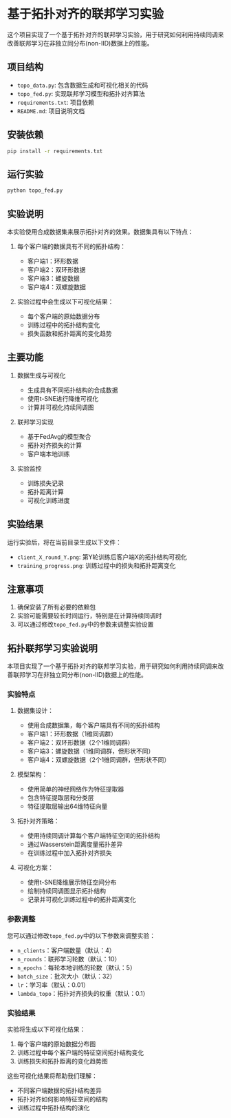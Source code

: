 # 基于拓扑对齐的联邦学习实验

这个项目实现了一个基于拓扑对齐的联邦学习实验，用于研究如何利用持续同调来改善联邦学习在非独立同分布(non-IID)数据上的性能。

## 项目结构

- `topo_data.py`: 包含数据生成和可视化相关的代码
- `topo_fed.py`: 实现联邦学习模型和拓扑对齐算法
- `requirements.txt`: 项目依赖
- `README.md`: 项目说明文档

## 安装依赖

```bash
pip install -r requirements.txt
```

## 运行实验

```bash
python topo_fed.py
```

## 实验说明

本实验使用合成数据集来展示拓扑对齐的效果。数据集具有以下特点：

1. 每个客户端的数据具有不同的拓扑结构：
   - 客户端1：环形数据
   - 客户端2：双环形数据
   - 客户端3：螺旋数据
   - 客户端4：双螺旋数据

2. 实验过程中会生成以下可视化结果：
   - 每个客户端的原始数据分布
   - 训练过程中的拓扑结构变化
   - 损失函数和拓扑距离的变化趋势

## 主要功能

1. 数据生成与可视化
   - 生成具有不同拓扑结构的合成数据
   - 使用t-SNE进行降维可视化
   - 计算并可视化持续同调图

2. 联邦学习实现
   - 基于FedAvg的模型聚合
   - 拓扑对齐损失的计算
   - 客户端本地训练

3. 实验监控
   - 训练损失记录
   - 拓扑距离计算
   - 可视化训练进度

## 实验结果

运行实验后，将在当前目录生成以下文件：

- `client_X_round_Y.png`: 第Y轮训练后客户端X的拓扑结构可视化
- `training_progress.png`: 训练过程中的损失和拓扑距离变化

## 注意事项

1. 确保安装了所有必要的依赖包
2. 实验可能需要较长时间运行，特别是在计算持续同调时
3. 可以通过修改`topo_fed.py`中的参数来调整实验设置

## 拓扑联邦学习实验说明

本项目实现了一个基于拓扑对齐的联邦学习实验，用于研究如何利用持续同调来改善联邦学习在非独立同分布(non-IID)数据上的性能。

### 实验特点

1. 数据集设计：
   - 使用合成数据集，每个客户端具有不同的拓扑结构
   - 客户端1：环形数据（1维同调群）
   - 客户端2：双环形数据（2个1维同调群）
   - 客户端3：螺旋数据（1维同调群，但形状不同）
   - 客户端4：双螺旋数据（2个1维同调群，但形状不同）

2. 模型架构：
   - 使用简单的神经网络作为特征提取器
   - 包含特征提取层和分类层
   - 特征提取层输出64维特征向量

3. 拓扑对齐策略：
   - 使用持续同调计算每个客户端特征空间的拓扑结构
   - 通过Wasserstein距离度量拓扑差异
   - 在训练过程中加入拓扑对齐损失

4. 可视化方案：
   - 使用t-SNE降维展示特征空间分布
   - 绘制持续同调图显示拓扑结构
   - 记录并可视化训练过程中的拓扑距离变化

### 参数调整

您可以通过修改`topo_fed.py`中的以下参数来调整实验：

- `n_clients`：客户端数量（默认：4）
- `n_rounds`：联邦学习轮数（默认：10）
- `n_epochs`：每轮本地训练的轮数（默认：5）
- `batch_size`：批次大小（默认：32）
- `lr`：学习率（默认：0.01）
- `lambda_topo`：拓扑对齐损失的权重（默认：0.1）

### 实验结果

实验将生成以下可视化结果：

1. 每个客户端的原始数据分布图
2. 训练过程中每个客户端的特征空间拓扑结构变化
3. 训练损失和拓扑距离的变化趋势图

这些可视化结果将帮助我们理解：
- 不同客户端数据的拓扑结构差异
- 拓扑对齐如何影响特征空间的结构
- 训练过程中拓扑结构的演化
